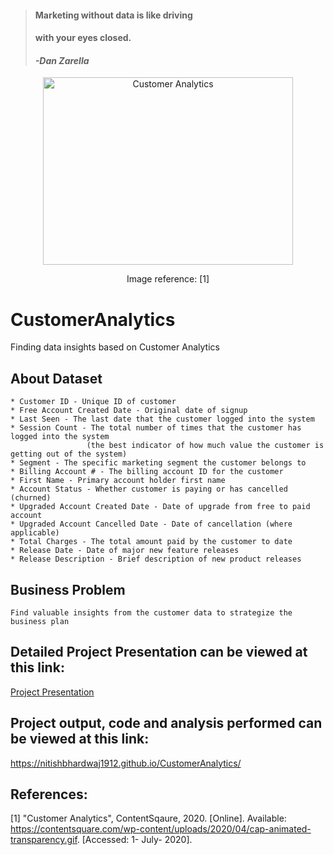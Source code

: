 > #### Marketing without data is like driving
> #### with your eyes closed. 
> #### <cite>-Dan Zarella</cite>

<p align="center">
  <img width="400" height="300" src="https://contentsquare.com/wp-content/uploads/2020/04/cap-animated-transparency.gif" alt="Customer Analytics">
  </p>
  
<p align="center">
Image reference: [1] 
</p>

# CustomerAnalytics
Finding data insights based on Customer Analytics

## About Dataset

	* Customer ID - Unique ID of customer
	* Free Account Created Date - Original date of signup
	* Last Seen - The last date that the customer logged into the system
	* Session Count - The total number of times that the customer has logged into the system
					 (the best indicator of how much value the customer is getting out of the system)
	* Segment - The specific marketing segment the customer belongs to
	* Billing Account # - The billing account ID for the customer
	* First Name - Primary account holder first name
	* Account Status - Whether customer is paying or has cancelled (churned)
	* Upgraded Account Created Date - Date of upgrade from free to paid account
	* Upgraded Account Cancelled Date - Date of cancellation (where applicable)
	* Total Charges - The total amount paid by the customer to date
	* Release Date - Date of major new feature releases
	* Release Description - Brief description of new product releases

## Business Problem
	Find valuable insights from the customer data to strategize the business plan

## Detailed Project Presentation can be viewed at this link:
<a href="https://nbviewer.jupyter.org/github/nitishbhardwaj1912/CustomerAnalytics/blob/master/Nitish%20Bhardwaj_Project%20Presentation_Customer%20Analytics.pdf">Project Presentation</a>

## Project output, code and analysis performed can be viewed at this link:
https://nitishbhardwaj1912.github.io/CustomerAnalytics/
 
## References:
[1] "Customer Analytics", ContentSqaure, 2020. [Online]. Available: https://contentsquare.com/wp-content/uploads/2020/04/cap-animated-transparency.gif. [Accessed: 1- July- 2020].
